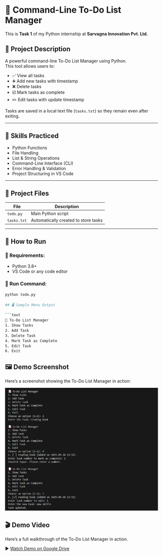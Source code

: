 # 📝 Command-Line To-Do List Manager

This is **Task 1** of my Python internship at **Sarvagna Innovation Pvt. Ltd.**

## 📌 Project Description

A powerful command-line To-Do List Manager using Python.  
This tool allows users to:
- ✅ View all tasks
- ➕ Add new tasks with timestamp
- ❌ Delete tasks
- ☑️ Mark tasks as complete
- ✏️ Edit tasks with update timestamp

Tasks are saved in a local text file (`tasks.txt`) so they remain even after exiting.

---

## 🧠 Skills Practiced

- Python Functions
- File Handling
- List & String Operations
- Command-Line Interface (CLI)
- Error Handling & Validation
- Project Structuring in VS Code

---

## 📂 Project Files

| File | Description |
|------|-------------|
| `todo.py` | Main Python script |
| `tasks.txt` | Automatically created to store tasks |

---

## 🧪 How to Run

### 🔧 Requirements:
- Python 3.8+
- VS Code or any code editor

### 🚀 Run Command:
```bash
python todo.py

## 🖥️ Sample Menu Output

```text
📝 To-Do List Manager
1. Show Tasks
2. Add Task
3. Delete Task
4. Mark Task as Complete
5. Edit Task
6. Exit
```
## 🖼️ Demo Screenshot

Here’s a screenshot showing the To-Do List Manager in action:

![To-Do CLI Demo](todo_demo.png)

## 🎬 Demo Video

Here’s a full walkthrough of the To-Do List Manager in action.

▶️ [Watch Demo on Google Drive](https://drive.google.com/file/d/1DrIbRYPBAsPEl8zZxzwLLjk_wn0HKvWq/view)

